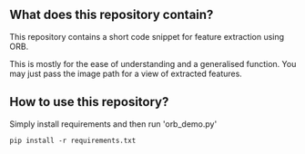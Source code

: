 ## What does this repository contain?
This repository contains a short code snippet for feature extraction using ORB.

This is mostly for the ease of understanding and a generalised function. You may just pass the image path for a view of extracted features.


## How to use this repository?

Simply install requirements and then run 'orb_demo.py'

	pip install -r requirements.txt


